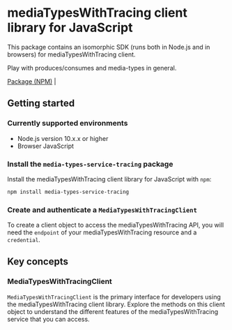 # mediaTypesWithTracing client library for JavaScript

This package contains an isomorphic SDK (runs both in Node.js and in browsers) for mediaTypesWithTracing client.

Play with produces/consumes and media-types in general.

[Package (NPM)](https://www.npmjs.com/package/media-types-service-tracing) |

## Getting started

### Currently supported environments

- Node.js version 10.x.x or higher
- Browser JavaScript


### Install the `media-types-service-tracing` package

Install the mediaTypesWithTracing client library for JavaScript with `npm`:

```bash
npm install media-types-service-tracing
```

### Create and authenticate a `MediaTypesWithTracingClient`

To create a client object to access the mediaTypesWithTracing API, you will need the `endpoint` of your mediaTypesWithTracing resource and a `credential`.
## Key concepts

### MediaTypesWithTracingClient

`MediaTypesWithTracingClient` is the primary interface for developers using the mediaTypesWithTracing client library. Explore the methods on this client object to understand the different features of the mediaTypesWithTracing service that you can access.

